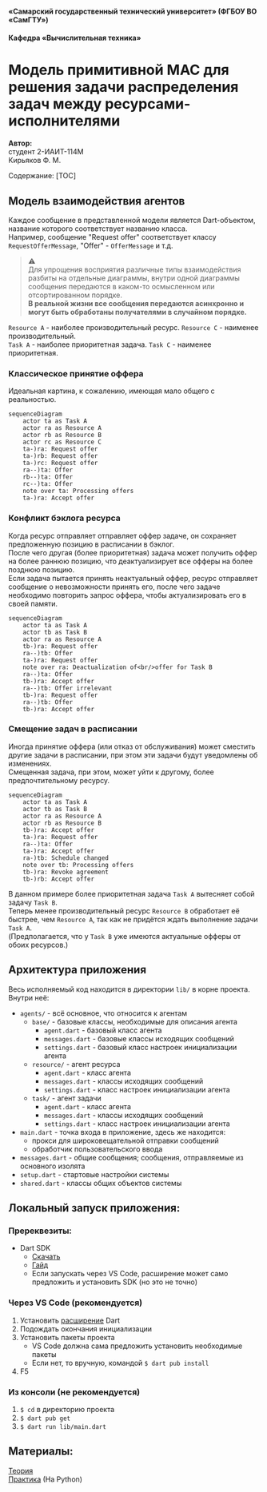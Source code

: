 #### «Самарский государственный технический университет» (ФГБОУ ВО «СамГТУ»)

#### Кафедра «Вычислительная техника»

# Модель примитивной МАС для решения задачи распределения задач между ресурсами-исполнителями

**Автор:**  
студент 2-ИАИТ-114М  
Кирьяков Ф. М.  

Содержание:
[TOC]

## Модель взаимодействия агентов

Каждое сообщение в представленной модели является Dart-объектом,
название которого соответствует названию класса.  
Например, сообщение "Request offer" соответствует классу `RequestOfferMessage`, "Offer" - `OfferMessage` и т.д.  
> :warning:  
Для упрощения восприятия различные типы взаимодействия разбиты на отдельные диаграммы, внутри одной диаграммы сообщения передаются в каком-то осмысленном или отсортированном порядке.  
**В реальной жизни все сообщения передаются асинхронно и могут быть обработаны получателями в случайном порядке.**  

`Resource A` - наиболее производительный ресурс. `Resource C` - наименее производительный.  
`Task A` - наиболее приоритетная задача. `Task C` - наименее приоритетная.  

### Классическое принятие оффера

Идеальная картина, к сожалению, имеющая мало общего с реальностью.

```mermaid
sequenceDiagram
    actor ta as Task A
    actor ra as Resource A
    actor rb as Resource B
    actor rc as Resource C
    ta-)ra: Request offer
    ta-)rb: Request offer
    ta-)rc: Request offer
    ra--)ta: Offer
    rb--)ta: Offer
    rc--)ta: Offer
    note over ta: Processing offers
    ta-)ra: Accept offer
```

### Конфликт бэклога ресурса

Когда ресурс отправляет отправляет оффер задаче, он сохраняет предложенную позицию в расписании в бэклог.  
После чего другая (более приоритетная) задача может получить оффер на более раннюю позицию, что деактуализирует все офферы на более позднюю позицию.  
Если задача пытается принять неактуальный оффер, ресурс отправляет сообщение о невозможности принять его, после чего задаче необходимо повторить запрос оффера, чтобы актуализировать его в своей памяти.

```mermaid
sequenceDiagram
    actor ta as Task A
    actor tb as Task B
    actor ra as Resource A
    tb-)ra: Request offer
    ra--)tb: Offer
    ta-)ra: Request offer
    note over ra: Deactualization of<br/>offer for Task B
    ra--)ta: Offer
    tb-)ra: Accept offer
    ra--)tb: Offer irrelevant
    tb-)ra: Request offer
    ra--)tb: Offer
    tb-)ra: Accept offer
```

### Смещение задач в расписании

Иногда принятие оффера (или отказ от обслуживания) может сместить другие задачи в расписании, при этом эти задачи будут уведомлены об изменениях.  
Смещенная задача, при этом, может уйти к другому, более предпочтительному ресурсу.

```mermaid
sequenceDiagram
    actor ta as Task A
    actor tb as Task B
    actor ra as Resource A
    actor rb as Resource B
    tb-)ra: Accept offer
    ta-)ra: Request offer
    ra--)ta: Offer
    ta-)ra: Accept offer
    ra-)tb: Schedule changed
    note over tb: Processing offers
    tb-)ra: Revoke agreement
    tb-)rb: Accept offer
```
В данном примере более приоритетная задача `Task A` вытесняет собой задачу `Task B`.  
Теперь менее производительный ресурс `Resource B` обработает её быстрее, чем `Resource A`, так как не придётся ждать выполнение задачи `Task A`.  
(Предполагается, что у `Task B` уже имеются актуальные офферы от обоих ресурсов.)

## Архитектура приложения

Весь исполняемый код находится в директории `lib/` в корне проекта.  
Внутри неё:
- `agents/` - всё основное, что относится к агентам
    - `base/` - базовые классы, необходимые для описания агента
        - `agent.dart` - базовый класс агента
        - `messages.dart` - базовые классы исходящих сообщений
        - `settings.dart` - базовый класс настроек инициализации агента
    - `resource/` - агент ресурса
        - `agent.dart` - класс агента
        - `messages.dart` - классы исходящих сообщений
        - `settings.dart` - класс настроек инициализации агента
    - `task/` - агент задачи
        - `agent.dart` - класс агента
        - `messages.dart` - классы исходящих сообщений
        - `settings.dart` - класс настроек инициализации агента
- `main.dart` - точка входа в приложение, здесь же находится:
    - прокси для широковещательной отправки сообщений
    - обработчик пользовательского ввода
- `messages.dart` - общие сообщения; сообщения, отправляемые из основного изолята
- `setup.dart` - стартовые настройки системы
- `shared.dart` - классы общих объектов системы

## Локальный запуск приложения:

### Пререквезиты:

- Dart SDK
    - [Скачать](https://dart.dev/get-dart)
    - [Гайд](https://dart.dev/tutorials/server/get-started)
    - Если запускать через VS Code, расширение может само предложить и установить SDK (но это не точно)

### Через VS Code (рекомендуется)

1. Установить [расширение](https://marketplace.visualstudio.com/items?itemName=Dart-Code.dart-code) Dart
2. Подождать окончания инициализации
3. Установить пакеты проекта  
    - VS Code должна сама предложить установить необходимые пакеты
    - Если нет, то вручную, командой `$ dart pub install`
4. F5

### Из консоли (не рекомендуется)

1. `$ cd` в директорию проекта
2. `$ dart pub get`
3. `$ dart run lib/main.dart`

## Материалы:

[Теория](https://github.com/Kiria-F/dart-mas-lab-assets/blob/main/01%20-%20%D0%92%D0%B2%D0%B5%D0%B4%D0%B5%D0%BD%D0%B8%D0%B5%20%D0%B2%20%D0%AD%D0%BC%D0%B5%D1%80%D0%B4%D0%B6%D0%B5%D0%BD%D1%82%D0%BD%D1%8B%D0%B8%CC%86%20%D0%B8%D0%BD%D1%82%D0%B5%D0%BB%D0%BB%D0%B5%D0%BA%D1%82%20-%202023.pdf)  
[Практика](https://github.com/Kiria-F/dart-mas-lab-assets/blob/main/%D0%9F%D0%BE%D1%81%D0%BE%D0%B1%D0%B8%D0%B5_%D0%BF%D0%BE_%D1%81%D0%BE%D0%B7%D0%B4%D0%B0%D0%BD%D0%B8%D1%8E_%D0%9C%D0%90%D0%A1_%D0%BD%D0%B0_Python_14.pdf) (На Python)  